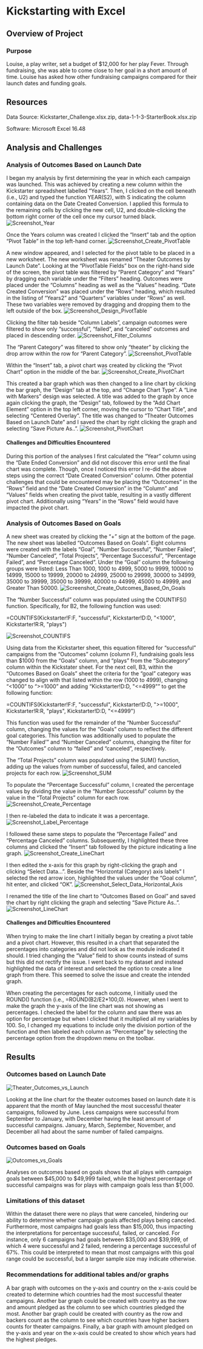 # Kickstarting with Excel

## Overview of Project

### Purpose
Louise, a play writer, set a budget of $12,000 for her play Fever. Through fundraising, she was able to come close to her goal in a short amount of time. Louise has asked how other fundraising campaigns compared for their launch dates and funding goals. 

## Resources
Data Source: Kickstarter_Challenge.xlsx.zip, data-1-1-3-StarterBook.xlsx.zip

Software: Microsoft Excel 16.48

## Analysis and Challenges

### Analysis of Outcomes Based on Launch Date
I began my analysis by first determining the year in which each campaign was launched. This was achieved by creating a new column within the Kickstarter spreadsheet labelled “Years”. Then, I clicked on the cell beneath (i.e., U2) and typed the function YEAR(S2), with S indicating the column containing data on the Date Created Conversion. I applied this formula to the remaining cells by clicking the new cell, U2, and double-clicking the bottom right corner of the cell once my cursor turned black. 
![Screenshot_Year](https://github.com/kcharb7/kickstarter-analysis/blob/main/Resources/Screenshot_Year.png)

Once the Years column was created I clicked the “Insert” tab and the option “Pivot Table” in the top left-hand corner. 
![Screenshot_Create_PivotTable](https://github.com/kcharb7/kickstarter-analysis/blob/main/Resources/Screenshot_Create_PivotTable.png)

A new window appeared, and I selected for the pivot table to be placed in a new worksheet. The new worksheet was renamed “Theater Outcomes by Launch Date”. Looking at the “PivotTable Fields” box on the right-hand side of the screen, the pivot table was filtered by “Parent Category” and “Years” by dragging each variable under the “Filters” heading. Outcomes were placed under the “Columns” heading as well as the “Values” heading. “Date Created Conversion” was placed under the “Rows” heading, which resulted in the listing of “Years2” and “Quarters” variables under “Rows” as well. These two variables were removed by dragging and dropping them to the left outside of the box. 
![Screenshot_Design_PivotTable](https://github.com/kcharb7/kickstarter-analysis/blob/main/Resources/Screenshot_Design_PivotTable.png)

Clicking the filter tab beside “Column Labels”, campaign outcomes were filtered to show only “successful”, “failed”, and “canceled” outcomes and placed in descending order. 
![Screenshot_Filter_Columns](https://github.com/kcharb7/kickstarter-analysis/blob/main/Resources/Screenshot_Filter_Columns.png)

The “Parent Category” was filtered to show only “theater” by clicking the drop arrow within the row for “Parent Category”. 
![Screenshot_PivotTable](https://github.com/kcharb7/kickstarter-analysis/blob/main/Resources/Screenshot_PivotTable.png)

Within the “Insert” tab, a pivot chart was created by clicking the “Pivot Chart” option in the middle of the bar. 
![Screenshot_Create_PivotChart](https://github.com/kcharb7/kickstarter-analysis/blob/main/Resources/Screenshot_Create_PivotChart.png)

This created a bar graph which was then changed to a line chart by clicking the bar graph, the “Design” tab at the top, and “Change Chart Type”. A “Line with Markers” design was selected. A title was added to the graph by once again clicking the graph, the “Design” tab, followed by the “Add Chart Element” option in the top left corner, moving the cursor to “Chart Title”, and selecting “Centered Overlay”. The title was changed to “Theater Outcomes Based on Launch Date” and I saved the chart by right clicking the graph and selecting “Save Picture As..”.
![Screenshot_PivotChart](https://github.com/kcharb7/kickstarter-analysis/blob/main/Resources/Screenshot_PivotChart.png)

#### Challenges and Difficulties Encountered

During this portion of the analyses I first calculated the “Year” column using the “Date Ended Conversion” and did not discover this error until the final chart was complete. Though, once I noticed this error I re-did the above steps using the correct “Date Created Conversion” column. Other potential challenges that could be encountered may be placing the “Outcomes” in the “Rows” field and the “Date Created Conversion” in the “Column” and “Values” fields when creating the pivot table, resulting in a vastly different pivot chart. Additionally using “Years” in the “Rows” field would have impacted the pivot chart. 

### Analysis of Outcomes Based on Goals
A new sheet was created by clicking the “+” sign at the bottom of the page. The new sheet was labelled “Outcomes Based on Goals”. Eight columns were created with the labels “Goal”, “Number Successful”, “Number Failed”, “Number Canceled”, “Total Projects”, “Percentage Successful”, “Percentage Failed”, and “Percentage Canceled”. Under the “Goal” column the following groups were listed: Less Than 1000, 1000 to 4999, 5000 to 9999, 10000 to 14999, 15000 to 19999, 20000 to 24999, 25000 to 29999, 30000 to 34999, 35000 to 39999, 35000 to 39999, 40000 to 44999, 45000 to 49999, and Greater Than 50000. 
![Screenshot_Create_Outcomes_Based_On_Goals](https://github.com/kcharb7/kickstarter-analysis/blob/main/Resources/Screenshot_Create_Outcomes_Based_On_Goals.png)

The “Number Successful” column was populated using the COUNTIFS() function. Specifically, for B2, the following function was used: 

=COUNTIFS(Kickstarter!F:F, "successful", Kickstarter!D:D, "<1000", Kickstarter!R:R, "plays")

![Screenshot_COUNTIFS](https://github.com/kcharb7/kickstarter-analysis/blob/main/Resources/Screenshot_COUNTIFS.png)
 
Using data from the Kickstarter sheet, this equation filtered for “successful” campaigns from the “Outcomes” column (column F), fundraising goals less than $1000 from the “Goals” column, and “plays” from the “Subcategory” column within the Kickstater sheet. For the next cell, B3, within the “Outcomes Based on Goals” sheet the criteria for the “goal” category was changed to align with that listed within the row (1000 to 4999), changing “<1000” to “>=1000” and adding “Kickstarter!D:D, "<=4999"” to get the following function:

=COUNTIFS(Kickstarter!F:F, "successful", Kickstarter!D:D, ">=1000", Kickstarter!R:R, "plays", Kickstarter!D:D, "<=4999")

This function was used for the remainder of the “Number Successful” column, changing the values for the “Goals” column to reflect the different goal categories. This function was additionally used to populate the “Number Failed’” and “Number Canceled” columns, changing the filter for the “Outcomes” column to “failed” and “canceled”, respectively. 

The “Total Projects” column was populated using the SUM() function, adding up the values from number of successful, failed, and canceled projects for each row. 
![Screenshot_SUM](https://github.com/kcharb7/kickstarter-analysis/blob/main/Resources/Screenshot_SUM.png)

To populate the “Percentage Successful” column, I created the percentage values by dividing the value in the “Number Successful” column by the value in the “Total Projects” column for each row.
![Screenshot_Create_Percentage](https://github.com/kcharb7/kickstarter-analysis/blob/main/Resources/Screenshot_Create_Percentage.png)

I then re-labeled the data to indicate it was a percentage. 
![Screenshot_Label_Percentage](https://github.com/kcharb7/kickstarter-analysis/blob/main/Resources/Screenshot_Label_Percentage.png)

I followed these same steps to populate the “Percentage Failed” and “Percentage Canceled” columns. Subsequently, I highlighted these three columns and clicked the “Insert” tab followed by the picture indicating a line graph. 
![Screenshot_Create_LineChart](https://github.com/kcharb7/kickstarter-analysis/blob/main/Resources/Screenshot_Create_LineChart.png)

I then edited the x-axis for this graph by right-clicking the graph and clicking “Select Data…”. Beside the “Horizontal (Category) axis labels” I selected the red arrow icon, highlighted the values under the “Goal column”, hit enter, and clicked “OK”. 
![Screenshot_Select_Data_Horizontal_Axis](https://github.com/kcharb7/kickstarter-analysis/blob/main/Resources/Screenshot_Select_Data_Horizontal_Axis.png)

I renamed the title of the line chart to “Outcomes Based on Goal” and saved the chart by right clicking the graph and selecting “Save Picture As..”.
![Screenshot_LineChart](https://github.com/kcharb7/kickstarter-analysis/blob/main/Resources/Screenshot_LineChart.png)

#### Challenges and Difficulties Encountered
When trying to make the line chart I initially began by creating a pivot table and a pivot chart. However, this resulted in a chart that separated the percentages into categories and did not look as the module indicated it should. I tried changing the “Value” field to show counts instead of sums but this did not rectify the issue. I went back to my dataset and instead highlighted the data of interest and selected the option to create a line graph from there. This seemed to solve the issue and create the intended graph. 

When creating the percentages for each outcome, I initially used the ROUND() function (i.e., =ROUND(B2/E2*100,0). However, when I went to make the graph the y-axis of the line chart was not showing as percentages. I checked the label for the column and saw there was an option for percentage but when I clicked that it multiplied all my variables by 100. So, I changed my equations to include only the division portion of the function and then labeled each column as “Percentage” by selecting the percentage option from the dropdown menu on the toolbar. 

## Results
### Outcomes based on Launch Date
![Theater_Outcomes_vs_Launch](https://github.com/kcharb7/kickstarter-analysis/blob/main/Resources/Theater_Outcomes_vs_Launch.png)

Looking at the line chart for the theater outcomes based on launch date it is apparent that the month of May launched the most successful theater campaigns, followed by June. Less campaigns were successful from September to January, with December having the least amount of successful campaigns. January, March, September, November, and December all had about the same number of failed campaigns. 

### Outcomes based on Goals
![Outcomes_vs_Goals](https://github.com/kcharb7/kickstarter-analysis/blob/main/Resources/Outcomes_vs_Goals.png)

Analyses on outcomes based on goals shows that all plays with campaign goals between $45,000 to $49,999 failed, while the highest percentage of successful campaigns was for plays with campaign goals less than $1,000. 

### Limitations of this dataset
Within the dataset there were no plays that were canceled, hindering our ability to determine whether campaign goals affected plays being canceled. Furthermore, most campaigns had goals less than $15,000, thus impacting the interpretations for percentage successful, failed, or canceled. For instance, only 6 campaigns had goals between $35,000 and $39,999, of which 4 were successful and 2 failed, rendering a percentage successful of 67%. This could be interpreted to mean that most campaigns with this goal range could be successful, but a larger sample size may indicate otherwise. 

### Recommendations for additional tables and/or graphs
A bar graph with outcomes on the y-axis and country on the x-axis could be created to determine which countries had the most successful theater campaigns.
Another bar graph could be created with country as the row and amount pledged as the column to see which countries pledged the most.
Another bar graph could be created with country as the row and backers count as the column to see which countries have higher backers counts for theater campaigns. 
Finally, a bar graph with amount pledged on the y-axis and year on the x-axis could be created to show which years had the highest pledges.
